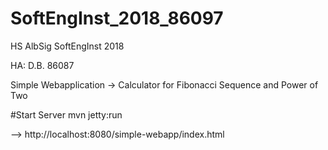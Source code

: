 # SoftEngInst_2018_86097
HS AlbSig SoftEngInst 2018

HA: D.B. 86087

Simple Webapplication
-> Calculator for Fibonacci Sequence and Power of Two

#Start Server
mvn jetty:run

--> http://localhost:8080/simple-webapp/index.html
